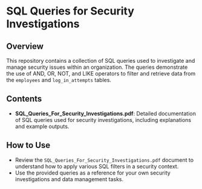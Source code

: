 # SQL Queries for Security Investigations

## Overview
This repository contains a collection of SQL queries used to investigate and manage security issues within an organization. The queries demonstrate the use of AND, OR, NOT, and LIKE operators to filter and retrieve data from the `employees` and `log_in_attempts` tables.

## Contents
- **SQL_Queries_For_Security_Investigations.pdf**: Detailed documentation of SQL queries used for security investigations, including explanations and example outputs.

## How to Use
- Review the `SQL_Queries_For_Security_Investigations.pdf` document to understand how to apply various SQL filters in a security context.
- Use the provided queries as a reference for your own security investigations and data management tasks.




